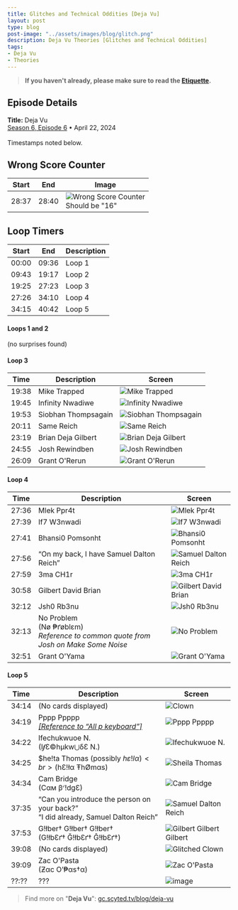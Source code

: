 ```yaml
---
title: Glitches and Technical Oddities [Deja Vu]
layout: post
type: blog
post-image: "../assets/images/blog/glitch.png"
description: Deja Vu Theories [Glitches and Technical Oddities]
tags: 
- Deja Vu
- Theories
---
```


> **If you haven't already, please make sure to read the [Etiquette](/blog/etiquette).**

## Episode Details

**Title:** Deja Vu <br>
[Season 6, Episode 6](https://www.dropout.tv/game-changer/season:6/videos/deja-vu) • April 22, 2024 
<br>
<br>
Timestamps noted below.


<!-- ## "VFX NEEDED" 

| Start | End   | Text       |
| ----- | ----- | ---------- |
| 10:47 | 10:48 | VFX NEEDED |
| 38:27 | 38:30 | VFX NEEDED |
| ----- | ----- | ---------- |
| Deja Vu BTS |
| ----------- |
| 8:10 | 8:11 | VFX NEEDED |

> *(From discord user alicebubblegirl):*<br>
> The “VFX NEEDED” texts have disappeared since a reupload on April 30th. -->

## Wrong Score Counter

| Start | End   | Image |
| ----- | ----- | ----- |
| 28:37 | 28:40 | ![Wrong Score Counter](../assets/images/blog/arg-doc/image12.png) <br> Should be "16" |

## Loop Timers

| Start | End   | Description |
| ----- | ----- | ----------- |
| 00:00 | 09:36 | Loop 1      |
| 09:43 | 19:17 | Loop 2      |
| 19:25 | 27:23 | Loop 3      |
| 27:26 | 34:10 | Loop 4      |
| 34:15 | 40:42 | Loop 5      |

#### Loops 1 and 2
(no surprises found)

#### Loop 3

| Time  | Description         | Screen |
| ----- | ------------------- | ------ |
| 19:38 | Mike Trapped        | ![Mike Trapped](../assets/images/blog/arg-doc/image10.png) |
| 19:45 | Infinity Nwadiwe    | ![Infinity Nwadiwe](../assets/images/blog/arg-doc/image31.png) |
| 19:53 | Siobhan Thompsagain | ![Siobhan Thompsagain](../assets/images/blog/arg-doc/image58.png) |
| 20:11 | Same Reich          | ![Same Reich](../assets/images/blog/arg-doc/image28.png) |
| 23:19 | Brian Deja Gilbert  | ![Brian Deja Gilbert](../assets/images/blog/arg-doc/image11.png) |
| 24:55 | Josh Rewindben      | ![Josh Rewindben](../assets/images/blog/arg-doc/image9.png) |
| 26:09 | Grant O'Rerun       | ![Grant O'Rerun](../assets/images/blog/arg-doc/image60.png) |

#### Loop 4

| Time  | Description         | Screen |
| ----- | ------------------- | ------ |
| 27:36 | Mlek Ppr4t          | ![Mlek Ppr4t](../assets/images/blog/arg-doc/image21.png) |
| 27:39 | If7 W3nwadi         | ![If7 W3nwadi](../assets/images/blog/arg-doc/image26.png) |
| 27:41 | Bhansi0 Pomsonht    | ![Bhansi0 Pomsonht](../assets/images/blog/arg-doc/image61.png) |
| 27:56 | “On my back, I have Samuel Dalton Reich” | ![Samuel Dalton Reich](../assets/images/blog/arg-doc/image51.png) |
| 27:59 | 3ma CH1r            | ![3ma CH1r](../assets/images/blog/arg-doc/image55.png) |
| 30:58 | Gilbert David Brian | ![Gilbert David Brian](../assets/images/blog/arg-doc/image44.png) |
| 32:12 | Jsh0 Rb3nu          | ![Jsh0 Rb3nu ](../assets/images/blog/arg-doc/image52.png) |
| 32:13 | No Problem <br> (Nø ₱ґøblεm) <br> *Reference to common quote from Josh on Make Some Noise* | ![No Problem](../assets/images/blog/arg-doc/image19.png) |
| 32:51 | Grant O'Yama        | ![Grant O'Yama](../assets/images/blog/arg-doc/image57.png) |

#### Loop 5

| Time  | Description          | Screen |
| ----- | -------------------- | ------ |
| 34:14 | (No cards displayed) | ![Clown](../assets/images/blog/arg-doc/image7.png) |
| 34:19 | Pppp Ppppp <br> *[[Reference to “All p keyboard”]](https://www.youtube.com/watch?v=SsDyNOB1hZs)* | ![Pppp Ppppp](../assets/images/blog/arg-doc/image27.png) |
| 34:22 | Ifechukwuoe N. <br> (I𝆑Ɛ©hµkw⋃δƐ N.) | ![Ifechukwuoe N.](../assets/images/blog/arg-doc/image5.png) |
| 34:25 | $he!ta Thomas (possibly $hε!lα) <br> ($hƐ!łα ŦhØmαs) | ![Sheila Thomas](../assets/images/blog/arg-doc/image35.png) |
| 34:34 | Cam Bridge <br> (Cαм βᣚ!dgƐ) | ![Cam Bridge](../assets/images/blog/arg-doc/image59.png) |
| 37:35 | “Can you introduce the person on your back?” <br> “I did already, Samuel Dalton Reich” | ![Samuel Dalton Reich](../assets/images/blog/arg-doc/image39.png) |
| 37:53 | G!łber† G!łber† G!łber† <br> (G!łbƐґ† Ğ!łbƐґ† Ĝ!łbƐґ†) | ![Gilbert Gilbert Gilbert](../assets/images/blog/arg-doc/image13.png) |
| 39:08 | (No cards displayed) | ![Glitched Clown](../assets/images/blog/arg-doc/image37.png) |
| 39:09 | Zac O'Pasta <br> (Ƶαc O’₱αs†α) | ![Zac O'Pasta](../assets/images/blog/arg-doc/image47.png) |
| ??:?? | ??? | ![image](../assets/images/blog/arg-doc/image14.png) |

> Find more on "**Deja Vu**": [gc.scyted.tv/blog/deja-vu](/blog/deja-vu#related-topics)